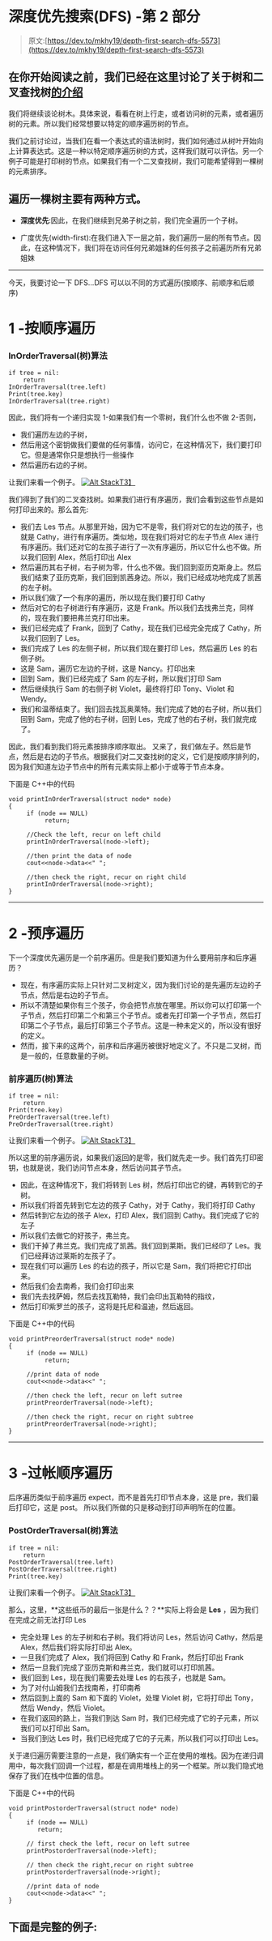 # 深度优先搜索(DFS) -第 2 部分

> 原文:[https://dev.to/mkhy19/depth-first-search-dfs-5573](https://dev.to/mkhy19/depth-first-search-dfs-5573)

## [](#before-you-start-reading-it-we-have-discussed-intro-about-tree-and-binary-search-tree-here)在你开始阅读之前，我们已经在这里讨论了关于树和二叉查找树[的介绍](https://dev.to/mkhy7/trees---data-structure---part-1--9n3)

我们将继续谈论树木。具体来说，看看在树上行走，或者访问树的元素，或者遍历树的元素。所以我们经常想要以特定的顺序遍历树的节点。

我们之前讨论过，当我们在看一个表达式的语法树时，我们如何通过从树叶开始向上计算表达式。这是一种以特定顺序遍历树的方式，这样我们就可以评估。另一个例子可能是打印树的节点。如果我们有一个二叉查找树，我们可能希望得到一棵树的元素排序。

## [](#there-are-two-main-ways-to-traverse-a-tree)遍历一棵树主要有两种方式。

*   **深度优先**:因此，在我们继续到兄弟子树之前，我们完全遍历一个子树。

*   广度优先(width-first):在我们进入下一层之前，我们遍历一层的所有节点。因此，在这种情况下，我们将在访问任何兄弟姐妹的任何孩子之前遍历所有兄弟姐妹

* * *

今天，我要讨论一下 DFS...DFS 可以以不同的方式遍历(按顺序、前顺序和后顺序)

# [](#1-in-order-traversal)1 -按顺序遍历

### [](#inordertraversaltree-algorithm)InOrderTraversal(树)算法

```
if tree = nil:
    return
InOrderTraversal(tree.left)
Print(tree.key)
InOrderTraversal(tree.right) 
```

因此，我们将有一个递归实现
1-如果我们有一个零树，我们什么也不做
2-否则，

*   我们遍历左边的子树，
*   然后用这个密钥做我们要做的任何事情，访问它，在这种情况下，我们要打印它。但是通常你只是想执行一些操作
*   然后遍历右边的子树。

让我们来看一个例子。
[![Alt Stack](../Images/aa0b0f82a8a1a860279f941646ffc853.png "in order")T3】](https://res.cloudinary.com/practicaldev/image/fetch/s--XqTwzzrk--/c_limit%2Cf_auto%2Cfl_progressive%2Cq_auto%2Cw_880/https://i.imgur.com/OKQy6vI.png)

我们得到了我们的二叉查找树。如果我们进行有序遍历，我们会看到这些节点是如何打印出来的。那么首先:

*   我们去 Les 节点。从那里开始，因为它不是零，我们将对它的左边的孩子，也就是 Cathy，进行有序遍历。类似地，现在我们将对它的左子节点 Alex 进行有序遍历。我们还对它的左孩子进行了一次有序遍历，所以它什么也不做。所以我们回到 Alex，然后打印出 Alex
*   然后遍历其右子树，右子树为零，什么也不做。我们回到亚历克斯身上。然后我们结束了亚历克斯，我们回到凯茜身边。所以，我们已经成功地完成了凯茜的左子树。
*   所以我们做了一个有序的遍历，所以现在我们要打印 Cathy
*   然后对它的右子树进行有序遍历，这是 Frank。所以我们去找弗兰克，同样的，现在我们要把弗兰克打印出来。
*   我们已经完成了 Frank，回到了 Cathy，现在我们已经完全完成了 Cathy，所以我们回到了 Les。
*   我们完成了 Les 的左侧子树，所以我们现在要打印 Les，然后遍历 Les 的右侧子树。
*   这是 Sam，遍历它左边的子树，这是 Nancy。打印出来
*   回到 Sam，我们已经完成了 Sam 的左子树，所以我们打印 Sam
*   然后继续执行 Sam 的右侧子树 Violet，最终将打印 Tony、Violet 和 Wendy。
*   我们和温蒂结束了。我们回去找瓦奥莱特。我们完成了她的右子树，所以我们回到 Sam，完成了他的右子树，回到 Les，完成了他的右子树，我们就完成了。

因此，我们看到我们将元素按排序顺序取出。
又来了，我们做左子。然后是节点，然后是右边的子节点。根据我们对二叉查找树的定义，它们是按顺序排列的，因为我们知道左边子节点中的所有元素实际上都小于或等于节点本身。

下面是 C++中的代码

```
void printInOrderTraversal(struct node* node)
{
     if (node == NULL)
          return;

     //Check the left, recur on left child
     printInOrderTraversal(node->left);

     //then print the data of node
     cout<<node->data<<" ";

     //then check the right, recur on right child
     printInOrderTraversal(node->right);
} 
```

* * *

# [](#2-pre-order-traversal)2 -预序遍历

下一个深度优先遍历是一个前序遍历。但是我们要知道为什么要用前序和后序遍历？

*   现在，有序遍历实际上只针对二叉树定义，因为我们讨论的是先遍历左边的子节点，然后是右边的子节点。
*   所以不清楚如果你有三个孩子，你会把节点放在哪里。所以你可以打印第一个子节点，然后打印第二个和第三个子节点。或者先打印第一个子节点，然后打印第二个子节点，最后打印第三个子节点。这是一种未定义的，所以没有很好的定义。
*   然而，接下来的这两个，前序和后序遍历被很好地定义了。不只是二叉树，而是一般的，任意数量的子树。

### [](#preordertraversaltreealgorithm)前序遍历(树)算法

```
if tree = nil:
    return
Print(tree.key)
PreOrderTraversal(tree.left)
PreOrderTraversal(tree.right) 
```

让我们来看一个例子。
[![Alt Stack](../Images/1dd3c12260e7bfb57e04ae411bf824bc.png "pre order")T3】](https://res.cloudinary.com/practicaldev/image/fetch/s--TS3gLm-u--/c_limit%2Cf_auto%2Cfl_progressive%2Cq_auto%2Cw_880/https://i.imgur.com/sMI7qai.png)

所以这里的前序遍历说，如果我们返回的是零，我们就先走一步。我们首先打印密钥，也就是说，我们访问节点本身，然后访问其子节点。

*   因此，在这种情况下，我们将转到 Les 树，然后打印出它的键，再转到它的子树。
*   所以我们将首先转到它左边的孩子 Cathy，对于 Cathy，我们将打印 Cathy
*   然后转到它左边的孩子 Alex，打印 Alex，我们回到 Cathy。我们完成了它的左子
*   所以我们去做它的好孩子，弗兰克。
*   我们干掉了弗兰克。我们完成了凯茜。我们回到莱斯。我们已经印了 Les。我们已经拜访过莱斯的左孩子了。
*   现在我们可以遍历 Les 的右边的孩子，所以它是 Sam，我们将把它打印出来。
*   然后我们会去南希，我们会打印出来
*   我们先去找萨姆，然后去找瓦勒特，我们会印出瓦勒特的指纹，
*   然后打印紫罗兰的孩子，这将是托尼和温迪，然后返回。

下面是 C++中的代码

```
void printPreorderTraversal(struct node* node)
{
     if (node == NULL)
          return;

     //print data of node
     cout<<node->data<<" ";

     //then check the left, recur on left sutree
     printPreorderTraversal(node->left);

     //then check the right, recur on right subtree
     printPreorderTraversal(node->right);
} 
```

* * *

# [](#3-post-order-traversal)3 -过帐顺序遍历

后序遍历类似于前序遍历 expect，而不是首先打印节点本身，这是 pre，我们最后打印它，这是 post。
所以我们所做的只是移动到打印声明所在的位置。

### [](#postordertraversaltreealgorithm)PostOrderTraversal(树)算法

```
if tree = nil:
    return
PostOrderTraversal(tree.left)
PostOrderTraversal(tree.right)
Print(tree.key) 
```

让我们来看一个例子。
[![Alt Stack](../Images/e846cf94c78b9da0e856bb756b729ddc.png "post order")T3】](https://res.cloudinary.com/practicaldev/image/fetch/s--FIHFcC_g--/c_limit%2Cf_auto%2Cfl_progressive%2Cq_auto%2Cw_880/https://i.imgur.com/eVU2m7q.png)

那么，这里，**这些纸币的最后一张是什么？？**实际上将会是 **Les** ，因为我们在完成之前无法打印 Les

*   完全处理 Les 的左子树和右子树。我们将访问 Les，然后访问 Cathy，然后是 Alex，然后我们将实际打印出 Alex。
*   一旦我们完成了 Alex，我们将回到 Cathy 和 Frank，然后打印出 Frank
*   然后一旦我们完成了亚历克斯和弗兰克，我们就可以打印凯茜。
*   我们回到 Les，现在我们需要去处理 Les 的右孩子，也就是 Sam。
*   为了对付山姆我们去找南希，打印南希
*   然后回到上面的 Sam 和下面的 Violet，处理 Violet 树，它将打印出 Tony，然后 Wendy，然后 Violet。
*   在我们返回的路上，当我们到达 Sam 时，我们已经完成了它的子元素，所以我们可以打印出 Sam。
*   当我们到达 Les 时，我们已经完成了它的子元素，所以我们可以打印出 Les。

关于递归遍历需要注意的一点是，我们确实有一个正在使用的堆栈。因为在递归调用中，每次我们回调一个过程，都是在调用堆栈上的另一个框架。所以我们隐式地保存了我们在栈中位置的信息。

下面是 C++中的代码

```
void printPostorderTraversal(struct node* node)
{
     if (node == NULL)
        return;

     // first check the left, recur on left sutree
     printPostorderTraversal(node->left);

     // then check the right,recur on right subtree
     printPostorderTraversal(node->right);

     //print data of node
     cout<<node->data<<" ";
} 
```

## [](#here-is-full-example)下面是完整的例子: